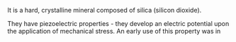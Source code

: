 It is a hard, crystalline mineral composed of silica (silicon dioxide).

They have piezoelectric properties - they develop an electric potential upon the application of mechanical stress. An early use of this property was in 